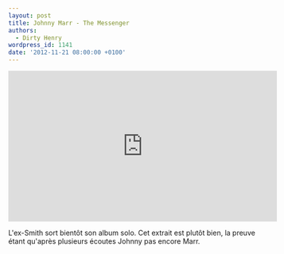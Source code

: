 ```yaml
---
layout: post
title: Johnny Marr - The Messenger
authors:
  - Dirty Henry
wordpress_id: 1141
date: '2012-11-21 08:00:00 +0100'
---
```

<iframe width="540" height="304" src="http://www.youtube.com/embed/d2W8aVDxeBY" frameborder="0" allowfullscreen></iframe>

L'ex-Smith sort bientôt son album solo. Cet extrait est plutôt bien, la preuve étant qu'après plusieurs écoutes Johnny pas encore Marr.
